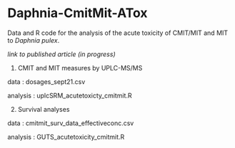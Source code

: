 # Daphnia-CmitMit-ATox
Data and R code for the analysis of the acute toxicity of CMIT/MIT and MIT to _Daphnia pulex_.

*link to published article (in progress)*

1. CMIT and MIT measures by UPLC-MS/MS

data : dosages_sept21.csv

analysis : uplcSRM_acutetoxicty_cmitmit.R

2. Survival analyses 

data : cmitmit_surv_data_effectiveconc.csv

analysis : GUTS_acutetoxicity_cmitmit.R
